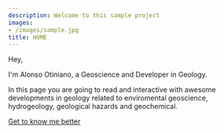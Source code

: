 ```yaml
---
description: Welcome to this sample project
images:
- /images/sample.jpg
title: HOME
---
```


Hey,

I'm Alonso Otiniano, a Geoscience and Developer in Geology.

In this page you are going to read and interactive with awesome developments in geology related to enviromental geoscience, hydrogeology, geological hazards and geochemical.

[Get to know me better](/about "Get to know me better")